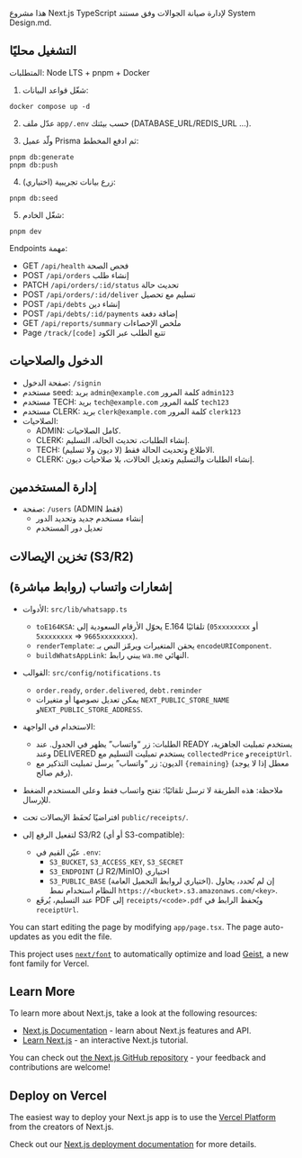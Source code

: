 هذا مشروع Next.js TypeScript لإدارة صيانة الجوالات وفق مستند System Design.md.

## التشغيل محليًا

المتطلبات: Node LTS + pnpm + Docker

1) شغّل قواعد البيانات:

```
docker compose up -d
```

2) عدّل ملف `app/.env` حسب بيئتك (DATABASE_URL/REDIS_URL ...).

3) ولّد عميل Prisma ثم ادفع المخطط:

```
pnpm db:generate
pnpm db:push
```

4) (اختياري) زرع بيانات تجريبية:

```
pnpm db:seed
```

5) شغّل الخادم:

```
pnpm dev
```

Endpoints مهمة:

- GET `/api/health` فحص الصحة
- POST `/api/orders` إنشاء طلب
- PATCH `/api/orders/:id/status` تحديث حالة
- POST `/api/orders/:id/deliver` تسليم مع تحصيل
- POST `/api/debts` إنشاء دين
- POST `/api/debts/:id/payments` إضافة دفعة
- GET `/api/reports/summary` ملخص الإحصاءات
- Page `/track/[code]` تتبع الطلب عبر الكود

## الدخول والصلاحيات

- صفحة الدخول: `/signin`
- مستخدم seed: بريد `admin@example.com` كلمة المرور `admin123`
- مستخدم TECH: بريد `tech@example.com` كلمة المرور `tech123`
- مستخدم CLERK: بريد `clerk@example.com` كلمة المرور `clerk123`
- الصلاحيات:
  - ADMIN: كامل الصلاحيات.
  - CLERK: إنشاء الطلبات، تحديث الحالة، التسليم.
  - TECH: الاطلاع وتحديث الحالة فقط (لا ديون ولا تسليم).
  - CLERK: إنشاء الطلبات والتسليم وتعديل الحالات، بلا صلاحيات ديون.

## إدارة المستخدمين

- صفحة: `/users` (ADMIN فقط)
  - إنشاء مستخدم جديد وتحديد الدور
  - تعديل دور المستخدم

## تخزين الإيصالات (S3/R2)

## إشعارات واتساب (روابط مباشرة)

- الأدوات: `src/lib/whatsapp.ts`
  - `toE164KSA`: يحوّل الأرقام السعودية إلى E.164 تلقائيًا (`05xxxxxxxx` أو `5xxxxxxxx` ⇒ `9665xxxxxxxx`).
  - `renderTemplate`: يحقن المتغيرات ويرمّز النص بـ `encodeURIComponent`.
  - `buildWhatsAppLink`: يبني رابط `wa.me` النهائي.
- القوالب: `src/config/notifications.ts`
  - `order.ready`, `order.delivered`, `debt.reminder`
  - يمكن تعديل نصوصها أو متغيرات `NEXT_PUBLIC_STORE_NAME` و`NEXT_PUBLIC_STORE_ADDRESS`.
- الاستخدام في الواجهة:
  - الطلبات: زر “واتساب” يظهر في الجدول. عند READY يستخدم تمبليت الجاهزية، وعند DELIVERED يستخدم تمبليت التسليم مع `collectedPrice` و`receiptUrl`.
  - الديون: زر “واتساب” يرسل تمبليت التذكير مع `{remaining}` (معطل إذا لا يوجد رقم صالح).
- ملاحظة: هذه الطريقة لا ترسل تلقائيًا؛ تفتح واتساب فقط وعلى المستخدم الضغط للإرسال.

- افتراضيًا تُحفَظ الإيصالات تحت `public/receipts/`.
- لتفعيل الرفع إلى S3/R2 (أو أي S3-compatible):
  - عيّن القيم في `.env`:
    - `S3_BUCKET`, `S3_ACCESS_KEY`, `S3_SECRET`
    - `S3_ENDPOINT` (لـ R2/MinIO) اختياري
    - `S3_PUBLIC_BASE` (اختياري لروابط التحميل العامة). إن لم تُحدد، يحاول النظام استخدام نمط `https://<bucket>.s3.amazonaws.com/<key>`.
  - عند التسليم، يُرفَع PDF إلى `receipts/<code>.pdf` ويُحفظ الرابط في `receiptUrl`.

You can start editing the page by modifying `app/page.tsx`. The page auto-updates as you edit the file.

This project uses [`next/font`](https://nextjs.org/docs/app/building-your-application/optimizing/fonts) to automatically optimize and load [Geist](https://vercel.com/font), a new font family for Vercel.

## Learn More

To learn more about Next.js, take a look at the following resources:

- [Next.js Documentation](https://nextjs.org/docs) - learn about Next.js features and API.
- [Learn Next.js](https://nextjs.org/learn) - an interactive Next.js tutorial.

You can check out [the Next.js GitHub repository](https://github.com/vercel/next.js) - your feedback and contributions are welcome!

## Deploy on Vercel

The easiest way to deploy your Next.js app is to use the [Vercel Platform](https://vercel.com/new?utm_medium=default-template&filter=next.js&utm_source=create-next-app&utm_campaign=create-next-app-readme) from the creators of Next.js.

Check out our [Next.js deployment documentation](https://nextjs.org/docs/app/building-your-application/deploying) for more details.
